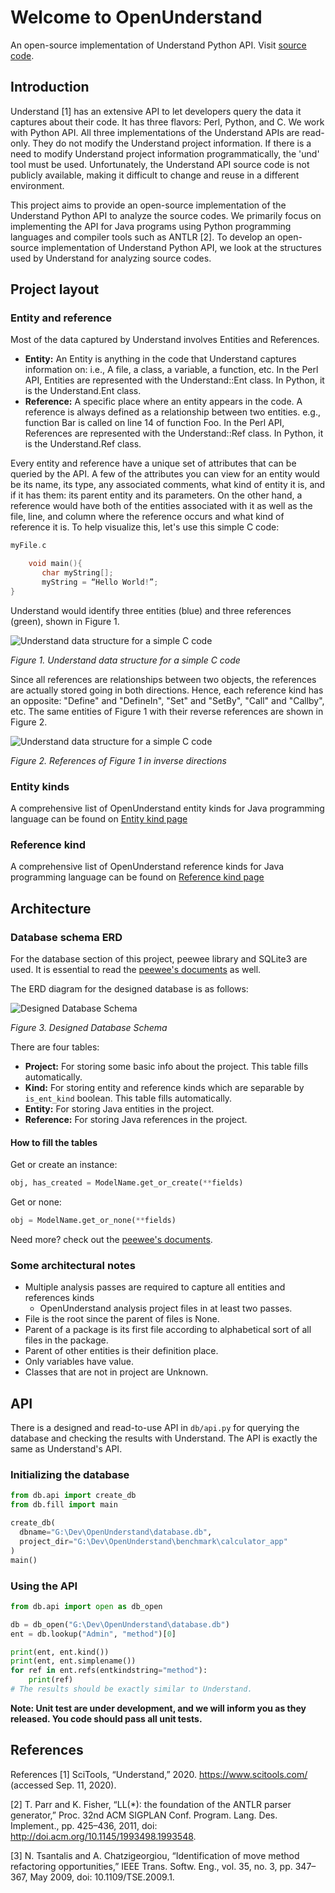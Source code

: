 # Welcome to OpenUnderstand

An open-source implementation of Understand Python API.
Visit 
[source code](https://github.com/m-zakeri/OpenUnderstand).

## Introduction
Understand [1] has an extensive API to let developers query the data it captures about their code. It has three flavors: Perl, Python, and C. We work with Python API.  All three implementations of the Understand APIs are read-only. They do not modify the Understand project information. If there is a need to modify Understand project information programmatically, the 'und' tool must be used. Unfortunately, the Understand API source code is not publicly available, making it difficult to change and reuse in a different environment. 

This project aims to provide an open-source implementation of the Understand Python API to analyze the source codes. We primarily focus on implementing the API for Java programs using Python programming languages and compiler tools such as ANTLR [2]. To develop an open-source implementation of Understand Python API, we look at the structures used by Understand for analyzing source codes.


## Project layout

### Entity and reference
Most of the data captured by Understand involves Entities and References.

- **Entity:** An Entity is anything in the code that Understand captures information on: i.e., A file, a class, a variable, a function, etc. In the Perl API, Entities are represented with the Understand::Ent class. In Python, it is the Understand.Ent class.
- **Reference:** A specific place where an entity appears in the code. A reference is always defined as a relationship between two entities. e.g., function Bar is called on line 14 of function Foo. In the Perl API, References are represented with the Understand::Ref class. In Python, it is the Understand.Ref class.


Every entity and reference have a unique set of attributes that can be queried by the API. A few of the attributes you can view for an entity would be its name, its type, any associated comments, what kind of entity it is, and if it has them: its parent entity and its parameters. On the other hand, a reference would have both of the entities associated with it as well as the file, line, and column where the reference occurs and what kind of reference it is. To help visualize this, let's use this simple C code:

```c
myFile.c

    void main(){
       char myString[];
       myString = “Hello World!”;
}
```

Understand would identify three entities (blue) and three references (green), shown in Figure 1.

![Understand data structure for a simple C code](figs/entity_reference_graph.png)

_Figure 1. Understand data structure for a simple C code_

Since all references are relationships between two objects, the references are actually stored going in both directions. Hence, each reference kind has an opposite: "Define" and "DefineIn", "Set" and "SetBy", "Call" and "Callby", etc. The same entities of Figure 1 with their reverse references are shown in Figure 2.

![Understand data structure for a simple C code](figs/entity_reference_graph_inverse.png)

_Figure 2. References of Figure 1 in inverse directions_



### Entity kinds
A comprehensive list of OpenUnderstand entity kinds for Java programming language can be found on
[Entity kind page](entity_kinds.md)

### Reference kind
A comprehensive list of OpenUnderstand reference kinds for Java programming language can be found on
[Reference kind page](reference_kinds.md)


## Architecture

### Database schema ERD
For the database section of this project, peewee library and SQLite3 are used.
It is essential to read the [peewee's documents](http://docs.peewee-orm.com/en/latest/) as well.

The ERD diagram for the designed database is as follows:

![Designed Database Schema](figs/db_uml.png)

_Figure 3. Designed Database Schema_

There are four tables:
  - **Project:** For storing some basic info about the project. This table fills automatically.
  - **Kind:** For storing entity and reference kinds which are separable by `is_ent_kind` boolean.
    This table fills automatically.
  - **Entity:** For storing Java entities in the project.
  - **Reference:** For storing Java references in the project.

#### How to fill the tables
Get or create an instance:
```python
obj, has_created = ModelName.get_or_create(**fields)
```
Get or none:
```python
obj = ModelName.get_or_none(**fields)
```

Need more? check out the [peewee's documents](http://docs.peewee-orm.com/en/latest/).

### Some architectural notes
* Multiple analysis passes are required to capture all entities and references kinds
  * OpenUnderstand analysis project files in at least two passes.
* File is the root since the parent of files is None.
* Parent of a package is its first file according to alphabetical sort of all files in the package.
* Parent of other entities is their definition place.
* Only variables have value.
* Classes that are not in project are Unknown.

## API
There is a designed and read-to-use API in `db/api.py` for querying the database and checking the results with Understand.
The API is exactly the same as Understand's API.

### Initializing the database
```python
from db.api import create_db
from db.fill import main

create_db(
  dbname="G:\Dev\OpenUnderstand\database.db",
  project_dir="G:\Dev\OpenUnderstand\benchmark\calculator_app"
)
main()
```
### Using the API
```python
from db.api import open as db_open

db = db_open("G:\Dev\OpenUnderstand\database.db")
ent = db.lookup("Admin", "method")[0]

print(ent, ent.kind())
print(ent, ent.simplename())
for ref in ent.refs(entkindstring="method"):
    print(ref)
# The results should be exactly similar to Understand.
```

**Note: Unit test are under development, and we will inform you as they released. You code should pass all unit tests.**
## References

References
[1]	SciTools, “Understand,” 2020. https://www.scitools.com/ (accessed Sep. 11, 2020).

[2]	T. Parr and K. Fisher, “LL(*): the foundation of the ANTLR parser generator,” Proc. 32nd ACM SIGPLAN Conf. Program. Lang. Des. Implement., pp. 425–436, 2011, doi: http://doi.acm.org/10.1145/1993498.1993548.

[3]	N. Tsantalis and A. Chatzigeorgiou, “Identification of move method refactoring opportunities,” IEEE Trans. Softw. Eng., vol. 35, no. 3, pp. 347–367, May 2009, doi: 10.1109/TSE.2009.1.
